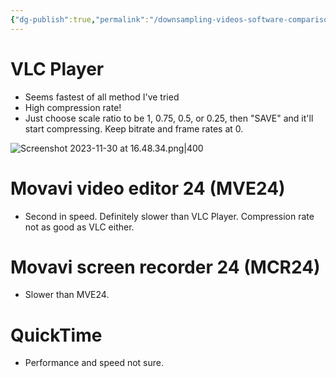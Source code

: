 ```yaml
---
{"dg-publish":true,"permalink":"/downsampling-videos-software-comparison-free-and-paid/","noteIcon":"2"}
---
```


# VLC Player

- Seems fastest of all method I've tried
- High compression rate!
- Just choose scale ratio to be 1, 0.75, 0.5, or 0.25, then "SAVE" and it'll start compressing. Keep bitrate and frame rates at 0.

![Screenshot 2023-11-30 at 16.48.34.png|400](/img/user/_attachments/_OB/Screenshot%202023-11-30%20at%2016.48.34.png)

# Movavi video editor 24 (MVE24)
- Second in speed. Definitely slower than VLC Player. Compression rate not as good as VLC either.
# Movavi screen recorder 24 (MCR24)
- Slower than MVE24.
# QuickTime
- Performance and speed not sure.